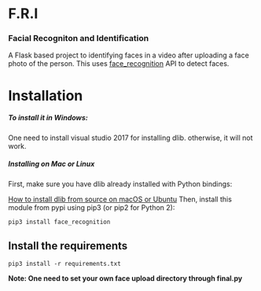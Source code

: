 # F.R.I
### Facial Recogniton and Identification


A Flask based project to identifying faces in a video after uploading a face photo of the person.
This uses [face_recognition](https://github.com/ageitgey/face_recognition "face_recognition") API to detect faces.

# Installation
##### To install it in Windows:
One need to install visual studio 2017 for installing dlib. otherwise, it will not work.

##### Installing on Mac or Linux
First, make sure you have dlib already installed with Python bindings:

[How to install dlib from source on macOS or Ubuntu](https://gist.github.com/ageitgey/629d75c1baac34dfa5ca2a1928a7aeaf "How to install dlib from source on macOS or Ubuntu")
Then, install this module from pypi using pip3 (or pip2 for Python 2):

`pip3 install face_recognition`

## Install the requirements
`pip3 install -r requirements.txt`

**Note: One need to set your own face upload directory through final.py**
